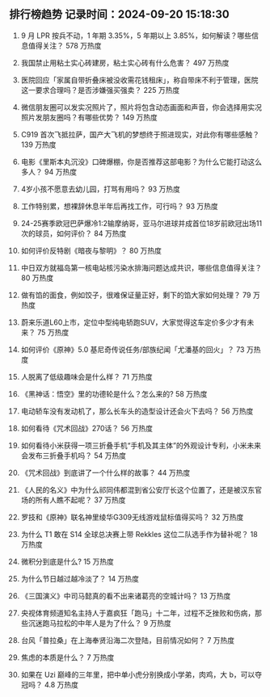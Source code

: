 
## 排行榜趋势 记录时间：2024-09-20 15:18:30
  
  1. 9 月 LPR 按兵不动，1 年期 3.35%，5 年期以上 3.85%，如何解读？哪些信息值得关注？ 578 万热度
    
  2. 我国禁止用粘土实心砖建房，粘土实心砖有什么危害？ 497 万热度
    
  3. 医院回应「家属自带折叠床被没收需花钱租床」，称自带床不利于管理，医院这一要求合理吗？是否涉嫌强买强卖？ 225 万热度
    
  4. 微信朋友圈可以发实况照片了，照片将包含动态画面和声音，你会选择用实况照片发朋友圈吗？有哪些优势？ 149 万热度
    
  5. C919 首次飞抵拉萨，国产大飞机的梦想终于照进现实，对此你有哪些感触？ 139 万热度
    
  6. 电影《里斯本丸沉没》口碑爆棚，你是否推荐这部电影？为什么它能打动这么多人？ 94 万热度
    
  7. 4岁小孩不愿意去幼儿园，打骂有用吗？ 93 万热度
    
  8. 工作特别累，想裸辞休息半年后再找工作，可行吗？ 93 万热度
    
  9. 24-25赛季欧冠巴萨爆冷1:2输摩纳哥，亚马尔进球并成首位18岁前欧冠出场11次的球员，如何评价？ 84 万热度
    
  10. 如何评价反特剧《暗夜与黎明》？ 80 万热度
    
  11. 中日双方就福岛第一核电站核污染水排海问题达成共识，哪些信息值得关注？ 80 万热度
    
  12. 做有馅的面食，例如饺子，很难保证量正好，剩下的馅大家如何处理？ 79 万热度
    
  13. 蔚来乐道L60上市，定位中型纯电轿跑SUV，大家觉得这车定价多少才有未来？ 75 万热度
    
  14. 如何评价《原神》5.0 基尼奇传说任务/部族纪闻「尤潘基的回火」？ 73 万热度
    
  15. 人脱离了低级趣味会是什么样？ 71 万热度
    
  16. 《黑神话：悟空》里的功德轮是什么？怎么来的? 58 万热度
    
  17. 电动轿车没有发动机了，那么长车头的造型设计还会火下去吗？ 56 万热度
    
  18. 如何看待《咒术回战》270话？ 56 万热度
    
  19. 如何看待小米获得一项三折叠手机“手机及其主体”的外观设计专利，小米未来会发布三折叠手机吗？ 54 万热度
    
  20. 《咒术回战》到底讲了一个什么样的故事？ 44 万热度
    
  21. 《人民的名义》中为什么祁同伟都混到省公安厅长这个位置了，还是被汉东官场的所有人瞧不起呢？ 37 万热度
    
  22. 罗技和《原神》联名神里绫华G309无线游戏鼠标值得买吗？ 32 万热度
    
  23. 为什么 T1 敢在 S14 全球总决赛上带 Rekkles 这位二队选手作为替补呢？ 18 万热度
    
  24. 微积分到底是什么? 15 万热度
    
  25. 为什么节日越过越冷淡了？ 14 万热度
    
  26. 《三国演义》中司马懿真的看不出来诸葛亮的空城计吗？ 13 万热度
    
  27. 央视体育频道知名主持人于嘉疯狂「跑马」十二年，过程不乏挫败和伤病，那些沉迷跑马拉松的中年人是为了什么？ 9 万热度
    
  28. 台风「普拉桑」在上海奉贤沿海二次登陆，目前情况如何？ 7 万热度
    
  29. 焦虑的本质是什么？ 7 万热度
    
  30. 如果在 Uzi 巅峰的三年里，把中单小虎分别换成小学弟，肉鸡，大 b，可以夺冠吗？ 4.8 万热度
    